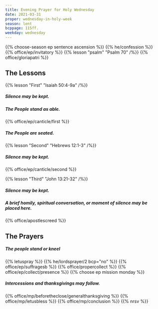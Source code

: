 ```yaml
---
title: Evening Prayer for Holy Wednesday
date: 2021-03-31
proper: wednesday-in-holy-week
season: lent
bcppage: 115ff.
weekday: wednesday
---
```

{{% choose-season ep sentence ascension %}}
{{% he/confession %}}
{{% office/ep/invitatory %}}
{{% lesson "psalm" "Psalm 70" /%}}
{{% office/gloriapatri %}}

## The Lessons
{{% lesson "First" "Isaiah 50:4-9a" /%}}

##### Silence may be kept.
##### The People stand as able.
{{% office/ep/canticle/first %}}
##### The People are seated.

{{% lesson "Second"  "Hebrews 12:1-3" /%}}

##### Silence may be kept.
{{% office/ep/canticle/second %}}

{{% lesson "Third" "John 13:21-32" /%}}

##### Silence may be kept.
##### A brief homily, spiritual conversation, or moment of silence may be placed here.

{{% office/apostlescreed %}}

## The Prayers
##### The people stand or kneel
{{% letuspray %}}
{{% he/lordsprayer/2 bcp="no" %}}
{{% office/ep/suffragesb %}}
{{% office/propercollect %}}
{{% office/ep/collect/presence %}}
{{% choose ep mission monday %}}
##### Intercessions and thanksgivings may follow.

{{% office/mp/beforetheclose/generalthanksgiving %}}
{{% office/mp/letusbless %}}
{{% office/mp/conclusion %}}
{{% nrsv %}}
